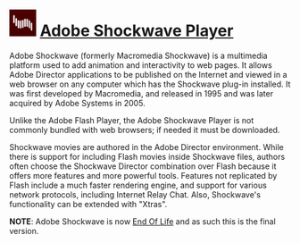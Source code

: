 ﻿# <img src="adobeshockwaveplayer.svg" width="48" height="48"/> [Adobe Shockwave Player](http://get.adobe.com/shockwave/)

Adobe Shockwave (formerly Macromedia Shockwave) is a multimedia platform used to add animation and interactivity to web pages. It allows Adobe Director applications to be published on the Internet and viewed in a web browser on any computer which has the Shockwave plug-in installed. It was first developed by Macromedia, and released in 1995 and was later acquired by Adobe Systems in 2005.

Unlike the Adobe Flash Player, the Adobe Shockwave Player is not commonly bundled with web browsers; if needed it must be downloaded.

Shockwave movies are authored in the Adobe Director environment. While there is support for including Flash movies inside Shockwave files, authors often choose the Shockwave Director combination over Flash because it offers more features and more powerful tools. Features not replicated by Flash include a much faster rendering engine, and support for various network protocols, including Internet Relay Chat. Also, Shockwave's functionality can be extended with "Xtras".

**NOTE**: Adobe Shockwave is now [End Of Life](http://get.adobe.com/shockwave/) and as such this is the final version.</description>
